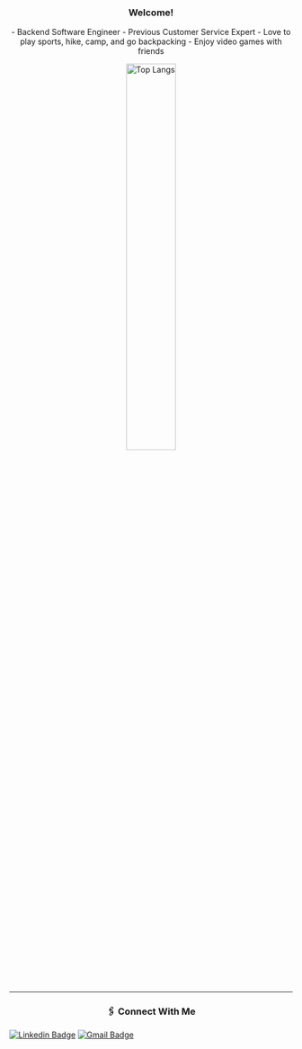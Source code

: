 <h3 align="center">
  Welcome!
</h3>

<p align="center">
  - Backend Software Engineer
  - Previous Customer Service Expert
  - Love to play sports, hike, camp, and go backpacking
  - Enjoy video games with friends
</p>

<div align="center" >
<a  href="https://github.com/kevinmugele">
<img alt="Top Langs" width="42%" src="https://github-readme-stats.vercel.app/api/top-langs/?username=kevinmugele&layout=compact&count_private=true&&hide_border=true&bg_color=904e99&title_color=fff&text_color=fff&icon_color=f2f2f2&hide=jupyter%20notebook&langs_count=5" href="https://github.com/kevinmugele" />
</a>
<hr></hr>
</div>

<h3 align="center">🖇 Connect With Me </h3>

[![Linkedin Badge](https://img.shields.io/badge/-kevinmugele-0072b1?style=flat&logo=Linkedin&logoColor=white)](https://www.linkedin.com/in/kevinmugele/ "Connect on LinkedIn")
[![Gmail Badge](https://img.shields.io/badge/-kevinmugele@gmail.com-c14438?style=flat&logo=Gmail&logoColor=white)](mailto:kevinmugele@gmail.com "Connect via Email")
